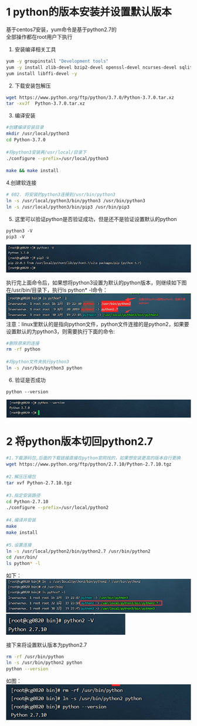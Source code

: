 # 1 python的版本安装并设置默认版本
基于centos7安装，yum命令是基于python2.7的  
全部操作都在root用户下执行



1. 安装编译相关工具

```bash
yum -y groupinstall "Development tools"
yum -y install zlib-devel bzip2-devel openssl-devel ncurses-devel sqlite-devel readline-devel tk-devel gdbm-devel db4-devel libpcap-devel xz-devel
yum install libffi-devel -y
```



2. 下载安装包解压

```bash
wget https://www.python.org/ftp/python/3.7.0/Python-3.7.0.tar.xz
tar -xvJf  Python-3.7.0.tar.xz
```



3. 编译安装

```bash
#创建编译安装目录
mkdir /usr/local/python3 
cd Python-3.7.0

#将python3安装再/usr/local/目录下
./configure --prefix=/usr/local/python3

make && make install
```



4.创建软连接

```bash
# 602. 将安装的python3连接到/usr/bin/python3
ln -s /usr/local/python3/bin/python3 /usr/bin/python3
ln -s /usr/local/python3/bin/pip3 /usr/bin/pip3
```



5. 这里可以验证python是否验证成功，但是还不是验证设置默认的python

```plain
python3 -V
pip3 -V
```

![](images/52.png)



执行完上面命令后，如果想将python3设置为默认的python版本，则继续如下图  
在/usr/bin/目录下，执行ls python* -l命令：  
![](images/53.png)  
注意：linux里默认的是指向python文件，python文件连接的是python2，如果要设置默认的为python3，则需要执行下面的命令:

```bash
#删除原来的连接
rm -rf python

#将python文件夹执行python3
ln -s /usr/bin/python3 python
```



6. 验证是否成功

```plain
python --version
```



![](images/54.png)



# 2 将python版本切回python2.7
```bash
#1.下载源码包,后面的下载链接直接在python官网找的，如果想安装更高的版本自行更换
wget https://www.python.org/ftp/python/2.7.10/Python-2.7.10.tgz

#2.解压压缩包
tar xvf Python-2.7.10.tgz

#3.指定安装路径
cd Python-2.7.10
./configure --prefix=/usr/local/python2

#4.编译并安装
make
make install

#5.设置连接
ln -s /usr/local/python2/bin/python2.7 /usr/bin/python2 
cd /usr/bin/
ls python* -l
```



如下：  
![](images/55.png)  
![](images/56.png)



接下来将设置默认版本为python2.7

```bash
rm -rf /usr/bin/python 
ln -s /usr/bin/python2 python
python --version
```

如图：  
![](images/57.png)

